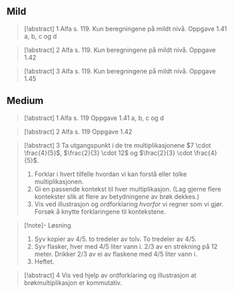 
##  Mild

> [!abstract] 1
> Alfa s. 119. Kun beregningene på mildt nivå.
> Oppgave 1.41 a, b, c og d


> [!abstract] 2
> Alfa s. 119. Kun beregningene på mildt nivå.
> Oppgave 1.42


> [!abstract] 3
> Alfa s. 119. Kun beregningene på mildt nivå.
> Oppgave 1.45

## Medium


> [!abstract] 1
> Alfa s. 119 
> Oppgave 1.41 a, b, c og d


> [!abstract] 2
> Alfa s. 119
> Oppgave 1.42


> [!abstract] 3
> Ta utgangspunkt i de tre multiplikasjonene $7 \cdot \frac{4}{5}$,
>    $\frac{2}{3} \cdot 12$ og $\frac{2}{3} \cdot \frac{4}{5}$.
> 1.  Forklar i hvert tilfelle hvordan vi kan forstå eller tolke multiplikasjonen.
> 2. Gi en passende kontekst til hver multiplikasjon. (Lag gjerne flere kontekster slik at flere av betydningene av brøk dekkes.)
> 3. Vis ved illustrasjon og ordforklaring _hvorfor_ vi regner som vi gjør. Forsøk å knytte forklaringene til kontekstene.


> [!note]- Løsning 
> 1. Syv kopier av 4/5. to tredeler av tolv. To tredeler av 4/5.
> 2. Syv flasker, hver med 4/5 liter vann i. 2/3 av en strekning på 12 meter. Drikker 2/3 av ei av flaskene med 4/5 liter vann i.
> 3. Heftet.



> [!abstract] 4
> Vis ved hjelp av ordforklaring og illustrasjon at brøkmultiplikasjon
   er kommutativ.